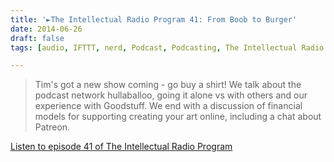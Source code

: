 ```yaml
---
title: '►The Intellectual Radio Program 41: From Boob to Burger'
date: 2014-06-26
draft: false
tags: [audio, IFTTT, nerd, Podcast, Podcasting, The Intellectual Radio Program]

---
```


> Tim's got a new show coming - go buy a shirt! We talk about the podcast network hullaballoo, going it alone vs with others and our experience with Goodstuff. We end with a discussion of financial models for supporting creating your art online, including a chat about Patreon.

[Listen to episode 41 of The Intellectual Radio Program](http://goodstuff.fm/tirp/41)